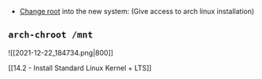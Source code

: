 - [Change root](https://wiki.archlinux.org/title/Change_root) into the new system: (Give access to arch linux installation)

## `arch-chroot /mnt`

![[2021-12-22_184734.png|800]]

[[14.2 - Install Standard Linux Kernel + LTS]]
